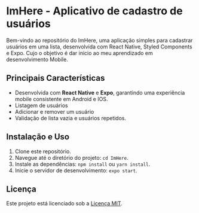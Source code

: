 # ImHere - Aplicativo de cadastro de usuários

Bem-vindo ao repositório do ImHere, uma aplicação simples para cadastrar usuários em uma lista, desenvolvida com React Native, Styled Components e Expo. Cujo o objetivo é dar inicio ao meu aprendizado em desenvolvimento Mobile.


## Principais Características

- Desenvolvida com **React Native** e **Expo**, garantindo uma experiência mobile consistente em Android e IOS.
- Listagem de usuários
- Adicionar e remover um usuário
- Validação de lista vazia e usuários repetidos.


## Instalação e Uso

1. Clone este repositório.
2. Navegue até o diretório do projeto: `cd ImHere`.
3. Instale as dependências: `npm install` ou `yarn install`.
4. Inicie o servidor de desenvolvimento: `expo start`.

## Licença

Este projeto está licenciado sob a [Licença MIT](LICENSE).

